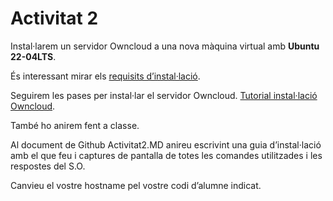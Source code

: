 # Activitat 2

Instal·larem un servidor Owncloud a una nova màquina virtual amb **Ubuntu 22-04LTS**.

És interessant mirar els [requisits d’instal·lació](https://doc.owncloud.com/server/next/admin_manual/installation/system_requirements.html).

Seguirem les pases per instal·lar el servidor Owncloud. [Tutorial instal·lació Owncloud](https://dungeonofbits.com/instalacion-de-owncloud-en-linux.html).

També ho anirem fent a classe.

Al document de Github Activitat2.MD anireu escrivint una guia d’instal·lació amb el que feu i captures de pantalla de totes les comandes utilitzades i les respostes del S.O.

Canvieu el vostre hostname pel vostre codi d’alumne indicat.
